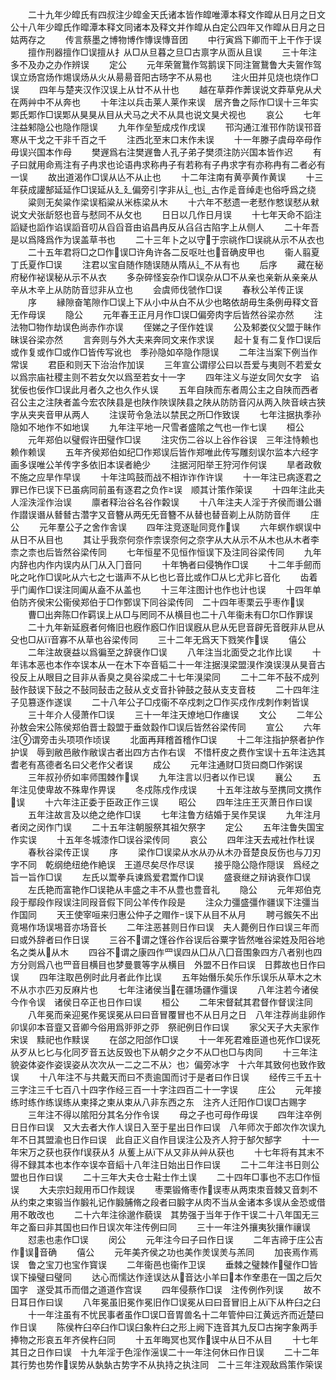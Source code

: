 <!-- { "loadSidebar": true } -->
　　二十九年少皡氏有四叔注少皡金天氏诸本皆作皡唯潭本释文作暭从日月之日文公十八年少暭氏作暭潭本释文同诸本及释文并作皡从白定公四年又作暭从日月之日姑两存之
　　传言蔡墨之博物博作慱误慱音团
　　中行寅爲下卿而干上干作于误
　　擅作刑器擅作□误擅从扌从□从旦暮之旦□古禀字从靣从且误
　　三十年注多不及办之办作辨误
　　定公
　　元年荣鴐鵞作驾鹅误下同注鴐鵞鲁大夫鴐作驾误立炀宫炀作焬误炀从火从昜昜音阳古旸字不从易也
　　注火田并见烧也烧作□误
　　四年与楚夹汉作汉误上从廿不从卄也
　　越在草莽作莾误说文莽草皃从犬在两艸中不从奔也
　　十年注以兵击莱人莱作来误　居齐鲁之际作□误十三年实郹氏郹作□误郹从狊狊从目从犬马之犬不从具也说文狊犬视也
　　哀公
　　七年注益邾隐公也隐作隠误
　　九年作垒堑成戍作戌误
　　邗沟通江淮邗作防误邗音寒从干戈之干非千百之千
　　注西北至末口末作未误
　　十一年滕子虞母卒母作毋误兴国本作母
　　樊遟爲右注樊遟鲁人孔子弟子樊须注防兴国本皆作迟
　　有子曰就用命焉注有子冉求也论语冉求称冉子有若称有子冉求字有亦称冉有二者必有一误
　　故出道渴作□误从亾不从止也
　　十二年注南有黄亭黄作黄误
　　十三年获成讙郜延延作□误延从廴廴偏旁引字非从辶也辶古作辵音绰走也俗呼爲之绕
　　粱则无矣粱作梁误稻粱从米栋梁从木
　　十六年不憖遗一老憖作憗误憖从猌说文犬张龂怒也音与憖同不从攵也
　　日日以几作日月误
　　十七年天命不謟注謟疑也謟作谄误謟音叨从舀舀音由谄昌冉反从臽臽古陷字上从侧人
　　二十年吾是以爲降爲作为误盖草书也
　　二十三年卜之以守于宗祧作□误祧从示不从衣也
　　二十五年君将□之□作误□许角许各二反呕吐也音确皮甲也
　　衞人翦夏丁氏夏作□误
　　注君以宝自随作随误随从隋从辶不从有也
　　后序
　　藏在秘府秘作袐误秘从示不从衣
　　多杂碎怪妄杂作□误杂从□不从亲也亲新从亲亲从辛从木辛上从防防音愆非从立也
　　会虞师伐虢作□误
　　春秋公羊传正误
　　序
　　縁隙奋笔隙作□误上下从小中从白不从少也略依胡毋生条例毋释文音无作母误
　　隐公
　　元年春王正月月作□误□偏旁肉字后皆然谷梁亦然
　　注法物□物作劫误色尚赤作亦误
　　侄娣之子侄作姓误
　　公及邾娄仪父盟于眛作昧误谷梁亦然
　　言奔则与外大夫来奔同文来作求误
　　起十复有二复作□误后或作复或作□或作□皆传写讹也　季孙隐如卒隐作隠误
　　二年注当案下例当作常误
　　君臣和则天下治治作加误
　　三年宣公谓缪公曰以吾爱与夷则不若爱女以爲宗庙社稷主则不若女欠以爲至若女十一字
　　四年注义与逆女同欠女字　谄犹佞也佞作□误此月者久之也久作乆误
　　五年自陕而东者周公主之自陕而西者召公主之注陕者盖今宏农陕县是也陕作陜误陕县之陕从防防音闪从两入陜音峡古狭字从夹夹音甲从两人
　　注误苛令急法以禁民之所□作致误
　　七年注据执季孙隐如不地作不如地误
　　九年注平地一尺雪者盛隂之气也一作七误
　　桓公
　　元年郑伯以璧假许田璧作□误
　　注灾伤二谷以上谷作谷误　三年注恃赖也赖作赖误
　　五年齐侯郑伯如纪□作郑误后皆作郑唯此传写雕刻误尔监本六经字画多误唯公羊传字多依旧本误者絶少
　　注据河阳举王狩河作何误
　　旱者政敎不施之应旱作早误
　　十年注鸣鼓而战不相诈诈作许误
　　十一年注已病逐君之罪已作已误下已虽病同前虽有逐君之负作误　顺其计策作筞误
　　十四年注此夫人淫泆淫作治误
　　廪者释治谷名谷作糓误
　　十八年注夫人淫于齐侯而谮公谮作譛误谮从朁朁古濳字又音簪从两旡旡音簪不从替也替音剃上从防防音伴
　　庄公
　　元年羣公子之舍作舎误
　　四年注竞逐耻同竞作误
　　六年螟作螟误中从日不从目也
　　其让乎我奈何奈作柰误奈何之奈字从大从示不从木也从木者李柰之柰也后皆然谷梁传同
　　七年恒星不见恒作恒误下及注同谷梁传同
　　九年内辞也内作内误内从冂从入冂音冋
　　十年觕者曰侵觕作□误
　　十二年手劒而叱之叱作□误叱从六七之七谐声不从匕也匕音比或作□从匕尤非匕音化
　　齿着乎门阖作□误注同阖从盍不从盖也
　　十三年注图计也作也计也误
　　十四年单伯防齐侯宋公衞侯郑伯于□作鄄误下同谷梁传同　二十四年枣栗云乎枣作误
　　曹□出奔陈□作羁误上从□与罔同不从横目也二十八年衞未有□尔□作罪误
　　二十九年新延廐者何脩旧也廐作廏□作旧误廐从皀从旡皀音辟旡音旣非从皀从殳也□从音寡不从草也谷梁传同
　　三十二年无爲天下戮笑作误
　　僖公
　　二年注故襃益以爲徧至之辞襃作□误
　　八年注当北面受之北作比误
　　十年讳本恶也本作夲误本从一在木下夲音韬二十一年注据湨梁盟湨作溴误湨从狊音古役反上从眼目之目非从香臭之臭谷梁成二十七年湨梁同
　　二十二年不鼔不成列鼔作鼓误下鼔之不鼔同鼔击之鼔从攴攴音扑钟鼓之鼓从支支音枝
　　二十四年注子见篡逐作遂误
　　二十八年公子□戍衞不卒戍刺之□作买戍作戌刺作剌皆误
　　三十年介人侵萧作□误
　　三十一年注天燎地□作瘗误
　　文公
　　二年公孙敖会宋公陈侯郑伯晋士縠盟于垂敛縠作□误后皆然谷梁传同
　　宣公
　　六年注谓旁击头项项作顷误
　　北面再拜稽首稽作□误
　　十二年注指护祭者护作护误　辱到敝邑敝作敝误古者出四方古作右误　不惜杆皮之费作宝误十五年注选其耆老有髙德者名曰父老作父者误
　　成公
　　元年注通财□货曰商□作粥误
　　三年叔孙侨如率师围棘作误
　　九年注言以归者以作已误
　　襄公
　　五年注见使卑故不殊卑作畀误
　　冬戍陈戍作戌误
　　十五年注故与至携同文携作误
　　十六年注正委于臣政正作三误
　　昭公
　　四年注庄王灭萧日作曰误
　　五年注故言及以绝之绝作□误
　　七年注鲁方结婚于吴作旲误
　　九年注月者闵之闵作门误
　　二十五年注朝服祭其祖欠祭字
　　定公
　　五年注鲁失国宝作实误
　　十五年冬城漆作□误谷梁传同
　　哀公
　　四年注天去戒社作杜误
　　春秋谷梁传正误
　　序
　　梁作□误梁从水从刅从木刅音楚良反伤也与刀刃字不同　乾纲绝纽绝作絶误　王道尽矣尽作尽误
　　接乎隐公隐作隠误　爲经之旨一旨作□误
　　左氏以鬻拳兵谏爲爱君鬻作□误
　　盛衰继之辩讷衰作□误
　　左氏艳而富艳作□误艳从丰盛之丰不从豊也豊音礼
　　隐公
　　元年郑伯克段于鄢段作叚误注同叚音假下同公羊传作段是
　　注众力彊盛彊作疆误下注彊当作国同
　　天王使宰咺来归惠公仲子之赗作误下从目不从月
　　聘弓鍭矢不出竟埸作场误埸音亦场音长
　　二年注恶甚则日作曰误　夫人薨例日作曰误三年而曰或外辞者曰作日误
　　三谷不谓之馑谷作谷误后谷粟字皆然唯谷梁姓及阳谷地名之类从从木
　　四谷不谓之康四作罒误四从囗从八囗音围象四方八者别也四方分则爲八也罒音目横目也梦曼睘等字从横目　外盟不日作曰误　日葬故也日作曰误
　　四年注取邑例时此月者此作比误
　　五年始僭乐矣乐作乐误乐从草木之木不从朩朩匹刃反麻片也
　　七年注诸侯当在疆场疆作彊误
　　八年注若今诸侯今作令误　诸侯日卒正也日作曰误
　　桓公
　　二年宋督弑其君督作督误注同
　　八年冕而亲迎冕作冕误冕从曰曰音冒覆冒也不从日月之日　八年注荐尚韭卵作卯误卯本音韲又音卿今俗用爲戼戼之丣　祭祀例日作曰误
　　家父天子大夫家作宋误　黩祀也作黩误
　　在郃之阳郃作□误
　　十一年死君难臣道也死作□误死从歹从匕匕与化同歹音五达反毁也下从朝夕之夕不从□也□与肉同
　　十三年注貌姿体姿作姿误姿从次次从一二之二不从冫也冫偏旁冰字　十六年其致何也致作致误
　　十八年注不与共戴天而曰不责逾国而讨于是者曰作日误
　　经传三千五十三字注三千七百八十四字作经三百一十字注四百二十一字误
　　庄公
　　元年接练时练作练误练从柬择之柬从束从八非东西之东　注齐人迁阳作□误□古赐字
　　三年注不得以隂阳分其名分作令误
　　母之子也可母作毋误
　　四年注卒例日日作曰误　又大去者大作人误日入至于星出日作曰误　八年师次于郎次作次误九年不日其盟渝也日作曰误　此自正义自作目误注公及齐人狩于郜欠郜字
　　十一年宋万之获也获作误获从犭从蒦上从下从又非从艸从获也
　　十七年将有其末不得不録其本也本作夲误夲音縚十八年注日始出日作曰误
　　二十二年注书日则公盟也日作曰误
　　二十三年大夫仓士黈士作土误
　　二十四年□事也不志□作恒误
　　大夫宗妇觌用币□作觌误
　　枣栗锻脩枣作误枣从两朿朿音棘又音刺不从约束之束锻当作腶礼记作腶脯脩之段者曰腶字从肉不当从金诸本多误从金恐或借用不敢改也
　　二十六年注徐邈作藐误　其势强于当年于作干误二十八年国无三年之畜曰非其国也曰作日误次年注传例曰同
　　三十一年注外攘夷狄攘作禳误
　　怼恚也恚作□误
　　闵公
　　元年注今曰子曰作日误
　　二年吉禘于庄公吉作误音确
　　僖公
　　元年美齐侯之功也美作羙误羙与羔同
　　加丧焉作焉误　鲁之宝刀也宝作寳误
　　二年衞邑也衞作卫误
　　垂棘之璧棘作璧作□皆误下操璧曰璧同
　　达心而懦达作逹误达从音达小羊曰本作羍患在一国之后欠国字　遂受其币而借之道道作宫误
　　四年侵蔡作□误　注传例作列误
　　故不日耳日作曰误
　　八年冕虽旧冕作冕旧作□误冕从曰曰音冒旧上从下从杵臼之臼
　　十一年注虽有不忧民事者虽作□误□音胃兽名十二年管仲曰江黄远齐而近楚曰作日误
　　陈侯杵臼卒臼作□误臼象杵臼之形上阙下连音其九反□古掬字象两手捧物之形哀五年齐侯杵臼同
　　十五年晦冥也冥作误中从日不从目
　　十七年其日之日作曰误　十九年淫于色淫作滛误二十一年注何休曰作日误
　　二十二年其行势也势作误势从埶埶古势字不从执持之执注同　二十三年注观敌爲策作筞误

